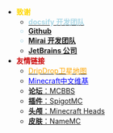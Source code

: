 * **<font color=gold>致谢</font>**
  * [**<font color=lightblue>docsify 开发团队**](https://docsify.js.org/#/)
  * [**Github**](https://github.com/)
  * [**Mirai 开发团队**](https://github.com/mamoe/mirai)
  * [**JetBrains 公司</font>**](https://www.jetbrains.com/)
* **<font color=canyon>友情链接</font>**
  * [<font color=orange>DripDrop卫星地图</font>](http://map.dripdropminecraft.pub/)
  * [<font color=blue>Minecraft中文维基</font>](https://minecraft.fandom.com/zh/wiki/Minecraft_Wiki)
  * [**论坛**：MCBBS](https://www.mcbbs.net/)
  * [**插件**：SpigotMC](https://www.spigotmc.org/) 
  * [**头颅**：Minecraft Heads](https://minecraft-heads.com/)
  * [**皮肤**：NameMC](https://namemc.com/)